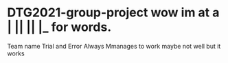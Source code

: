 # DTG2021-group-project wow im at a | || || |_ for words.
Team name
Trial and
Error
Always
Mmanages to work maybe not well but it works
